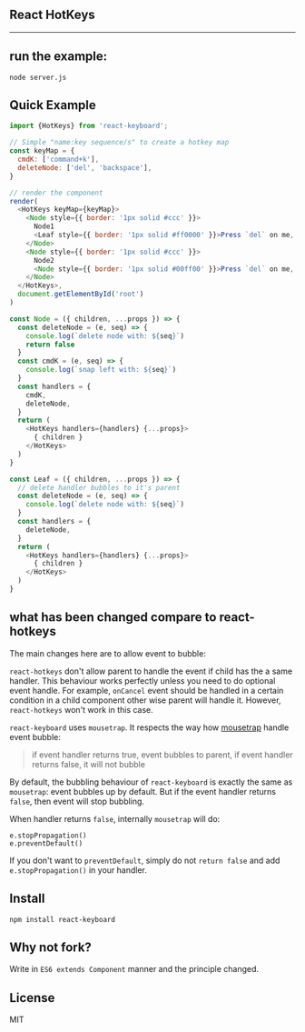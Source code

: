 ## React HotKeys
-------------

## run the example:
```
node server.js
```

## Quick Example

```javascript
import {HotKeys} from 'react-keyboard';

// Simple "name:key sequence/s" to create a hotkey map
const keyMap = {
  cmdK: ['command+k'],
  deleteNode: ['del', 'backspace'],
}

// render the component
render(
  <HotKeys keyMap={keyMap}>
    <Node style={{ border: '1px solid #ccc' }}>
      Node1
      <Leaf style={{ border: '1px solid #ff0000' }}>Press `del` on me, event will be handled by `Node1` and the current node</Leaf>
    </Node>
    <Node style={{ border: '1px solid #ccc' }}>
      Node2
      <Node style={{ border: '1px solid #00ff00' }}>Press `del` on me, event will be only handled by current node</Node>
    </Node>
  </HotKeys>,
  document.getElementById('root')
)

const Node = ({ children, ...props }) => {
  const deleteNode = (e, seq) => {
    console.log(`delete node with: ${seq}`)
    return false
  }
  const cmdK = (e, seq) => {
    console.log(`snap left with: ${seq}`)
  }
  const handlers = {
    cmdK,
    deleteNode,
  }
  return (
    <HotKeys handlers={handlers} {...props}>
      { children }
    </HotKeys>
  )
}

const Leaf = ({ children, ...props }) => {
  // delete handler bubbles to it's parent
  const deleteNode = (e, seq) => {
    console.log(`delete node with: ${seq}`)
  }
  const handlers = {
    deleteNode,
  }
  return (
    <HotKeys handlers={handlers} {...props}>
      { children }
    </HotKeys>
  )
}
```

## what has been changed compare to react-hotkeys
The main changes here are to allow event to bubble:

`react-hotkeys` don't allow parent to handle the event if child has the a same handler. This behaviour works perfectly unless you need to do optional event handle.
For example, `onCancel` event should be handled in a certain condition in a child component other wise parent will handle it. However, `react-hotkeys` won't work in this case.

`react-keyboard` uses `mousetrap`. It respects the way how [mousetrap](https://github.com/ccampbell/mousetrap) handle event bubble:

> if event handler returns true, event bubbles to parent, if event handler returns false, it will not bubble

By default, the bubbling behaviour of `react-keyboard` is exactly the same as `mousetrap`: event bubbles up by default. But if the event handler returns `false`, then event will stop bubbling.

When handler returns `false`, internally `mousetrap` will do:

```
e.stopPropagation()
e.preventDefault()
```

If you don't want to `preventDefault`, simply do not `return false` and add `e.stopPropagation()` in your handler.

## Install
```
npm install react-keyboard
```

## Why not fork?
Write in `ES6 extends Component` manner and the principle changed.

## License
MIT
